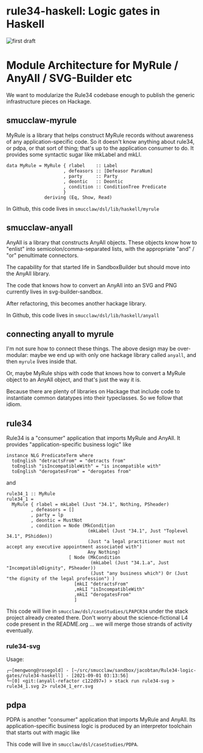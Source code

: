 # rule34-haskell: Logic gates in Haskell

![first draft](First%20Draft%20_%20Screenshot%202021-04-09%20194608.png)

# Module Architecture for MyRule / AnyAll / SVG-Builder etc

We want to modularize the Rule34 codebase enough to publish the generic infrastructure pieces on Hackage.

## smucclaw-myrule

MyRule is a library that helps construct MyRule records without awareness of any application-specific code. So it doesn't know anything about rule34, or pdpa, or that sort of thing; that's up to the application consumer to do. It provides some syntactic sugar like mkLabel and mkLI.

	data MyRule = MyRule { rlabel    :: Label
						 , defeasors :: [Defeasor ParaNum]
						 , party     :: Party
						 , deontic   :: Deontic
						 , condition :: ConditionTree Predicate
						 }
				  deriving (Eq, Show, Read)

In Github, this code lives in `smucclaw/dsl/lib/haskell/myrule`

## smucclaw-anyall

AnyAll is a library that constructs AnyAll objects. These objects know how to "enlist" into semicolon/comma-separated lists, with the appropriate "and" / "or" penultimate connectors.

The capability for that started life in SandboxBuilder but should move into the AnyAll library.

The code that knows how to convert an AnyAll into an SVG and PNG currently lives in svg-builder-sandbox.

After refactoring, this becomes another hackage library.

In Github, this code lives in `smucclaw/dsl/lib/haskell/anyall`

## connecting anyall to myrule

I'm not sure how to connect these things. The above design may be over-modular: maybe we end up with only one hackage library called `anyall`, and then `myrule` lives inside that.

Or, maybe MyRule ships with code that knows how to convert a MyRule object to an AnyAll object, and that's just the way it is.

Because there are plenty of libraries on Hackage that include code to instantiate common datatypes into their typeclasses. So we follow that idiom.

## rule34

Rule34 is a "consumer" application that imports MyRule and AnyAll. It provides "application-specific business logic" like 

	instance NLG PredicateTerm where
	  toEnglish "detractsFrom" = "detracts from"
	  toEnglish "isIncompatibleWith" = "is incompatible with"
	  toEnglish "derogatesFrom" = "derogates from"

and

	rule34_1 :: MyRule
	rule34_1 =
	  MyRule { rlabel = mkLabel (Just "34.1", Nothing, PSheader)
			 , defeasors = []
			 , party = lp
			 , deontic = MustNot
			 , condition = Node (MkCondition
								  (mkLabel (Just "34.1", Just "Toplevel 34.1", PShidden))
								  (Just "a legal practitioner must not accept any executive appointment associated with")
								  Any Nothing)
						   [ Node (MkCondition
								   (mkLabel (Just "34.1.a", Just "IncompatibleDignity", PSheader))
								   (Just "any business which") Or (Just "the dignity of the legal profession") )
							 [mkLI "detractsFrom"
							 ,mkLI "isIncompatibleWith"
							 ,mkLI "derogatesFrom"
							 ]


This code will live in `smucclaw/dsl/caseStudies/LPAPCR34` under the stack project already created there. Don't worry about the science-fictional L4 code present in the README.org ... we will merge those strands of activity eventually.

### rule34-svg

Usage:

	┌─[mengwong@rosegold] - [~/src/smucclaw/sandbox/jacobtan/Rule34-logic-gates/rule34-haskell] - [2021-09-01 03:13:56]
	└─[0] <git:(anyall-refactor c122d97✈) > stack run rule34-svg > rule34_1.svg 2> rule34_1_err.svg

## pdpa

PDPA is another "consumer" application that imports MyRule and AnyAll. Its application-specific business logic is produced by an interpretor toolchain that starts out with magic like

This code will live in `smucclaw/dsl/caseStudies/PDPA`.







